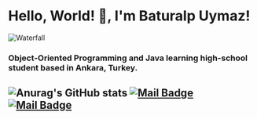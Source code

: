# Hello, World! 👋, I'm **Baturalp Uymaz**!

![Waterfall](https://media.giphy.com/media/Basrh159dGwKY/giphy.gif)
### Object-Oriented Programming and Java learning high-school student based in Ankara, Turkey.

![Anurag's GitHub stats](https://github-readme-stats.vercel.app/api?username=baturalpuymaz&show_icons=true&theme=radical)
[![Mail Badge](https://img.shields.io/badge/-baturalp@uymaz.net-black?style=for-the-badge&logo=gmail)](mailto:baturalpuymaz.net)
[![Mail Badge](https://img.shields.io/badge/-baturalpuymaz@aol.com-black?style=for-the-badge&logo=gmail)](mailto:baturalpuymaz@aol.com)
---
